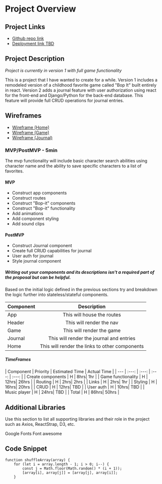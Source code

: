 # Project Overview

## Project Links

- [Github repo link](https://github.com/Elle-Thompson/MeTime)
- [Deployment link TBD](https://elle-thompson-metime.netlify.app/game)

## Project Description

*Project is currently in version 1 with full game functionality*

This is a project that I have wanted to create for a while. Version 1 includes a remodeled version of a childhood favorite game called "Bop It" built entirely in react. Version 2 adds a journal feature with user authorization using react for the front-end and Django/Python for the back-end database. This feature will provide full CRUD operations for journal entries.



## Wireframes



- [Wireframe (Home)](https://res.cloudinary.com/dhslunnmd/image/upload/v1639700144/Project%204%20-%20MeTime%20%28screenshots%29/Screen_Shot_2021-12-16_at_4.13.25_PM_numvng.png)
- [Wireframe (Game)](https://res.cloudinary.com/dhslunnmd/image/upload/v1639700150/Project%204%20-%20MeTime%20%28screenshots%29/Screen_Shot_2021-12-16_at_4.13.41_PM_xalahn.png )
- [Wireframe (Journal)](https://res.cloudinary.com/dhslunnmd/image/upload/v1639700155/Project%204%20-%20MeTime%20%28screenshots%29/Screen_Shot_2021-12-16_at_4.13.55_PM_gclqt2.png )




### MVP/PostMVP - 5min

The mvp functionality will include basic character search abilities using character name and the ability to save specific characters to a list of favorites.

#### MVP 
- Construct app components
- Construct routes
- Construct "Bop-it" components
- Construct "Bop-it" functionality 
- Add animations
- Add component styling
- Add sound clips
#### PostMVP 
- Construct Journal component
- Create full CRUD capabilities for journal
- User auth for journal
- Style journal component


##### Writing out your components and its descriptions isn't a required part of the proposal but can be helpful.

Based on the initial logic defined in the previous sections try and breakdown the logic further into stateless/stateful components. 

| Component | Description | 
| --- | :---: |  
| App | This will house the routes| 
| Header | This will render the nav | 
| Game | This will render the game | 
| Journal | This will render the journal and entries|
| Home | This will render the links to other components |


##### TimeFrames

| Component | Priority | Estimated Time | Actual Time |
| --- | :---: |  :---: | :---: | :---: |
| Create components | H | 8hrs| 1hr |
| Game functionality | H | 12hrs| 26hrs |
| Routing | H | 2hrs| 2hrs |
| Links | H | 2hrs| 1hr |
| Styling | H | 16hrs| 20hrs |
| CRUD | H | 12hrs| TBD |
| User auth | H | 10hrs| TBD |
| Music player | H | 24hrs| TBD |
| Total | H | 86hrs| 50hrs |

## Additional Libraries
 Use this section to list all supporting libraries and their role in the project such as Axios, ReactStrap, D3, etc. 

Google Fonts
Font awesome

## Code Snippet

<!-- This snippet was borrowed from stackoverflow - https://stackoverflow.com/questions/2450954/how-to-randomize-shuffle-a-javascript-array -->

```
function shuffleArray(array) {
    for (let i = array.length - 1; i > 0; i--) {
        const j = Math.floor(Math.random() * (i + 1));
        [array[i], array[j]] = [array[j], array[i]];
    }
```
